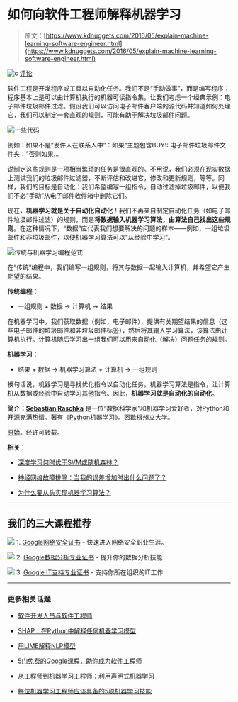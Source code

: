 # 如何向软件工程师解释机器学习

> 原文：[https://www.kdnuggets.com/2016/05/explain-machine-learning-software-engineer.html](https://www.kdnuggets.com/2016/05/explain-machine-learning-software-engineer.html)

![c](../Images/3d9c022da2d331bb56691a9617b91b90.png) [评论](#comments)

软件工程是开发程序或工具以自动化任务。我们不是“手动做事”，而是编写程序；程序基本上是可以由计算机执行的机器可读指令集。让我们考虑一个经典示例：电子邮件垃圾邮件过滤。假设我们可以访问电子邮件客户端的源代码并知道如何处理它，我们可以制定一套直观的规则，可能有助于解决垃圾邮件问题。

![一些代码](../Images/73e0f17b3154ea2715d59cec02a76c4e.png)

例如：如果不是“发件人在联系人中”：如果“主题包含BUY!: 电子邮件垃圾邮件文件夹：”否则如果...

说制定这些规则是一项相当繁琐的任务是很直观的。不用说，我们必须在现实数据上测试我们的垃圾邮件过滤器，不断评估和改进它，修改和更新规则，等等。同样，我们的目标是自动化：我们希望编写一组指令，自动过滤掉垃圾邮件，以便我们不必“手动”从电子邮件收件箱中删除它们。

现在，**机器学习就是关于自动化自动化**！我们不再亲自制定自动化任务（如电子邮件垃圾邮件过滤）的规则，而是**将数据输入机器学习算法，由算法自己找出这些规则**。在这种情况下，“数据”应代表我们想要解决的问题的样本——例如，一组垃圾邮件和非垃圾邮件，以便机器学习算法可以“从经验中学习”。

![传统与机器学习编程范式](../Images/0c89da15912ab19c7f2b76f0128d9f99.png)

在“传统”编程中，我们编写一组规则，将其与数据一起输入计算机，并希望它产生期望的结果。

**传统编程**：

+   一组规则 + 数据 -> 计算机 -> 结果

在机器学习中，我们获取数据（例如，电子邮件），提供有关期望结果的信息（这些电子邮件的垃圾邮件和非垃圾邮件标签），然后将其输入学习算法，该算法由计算机执行。计算机随后学习出一组我们可以用来自动化（解决）问题任务的规则。

**机器学习**：

+   结果 + 数据 -> 机器学习算法 + 计算机 -> 一组规则

换句话说，机器学习是寻找优化指令以自动化任务。机器学习算法是指令，让计算机从数据或经验中自动学习其他指令。因此，**机器学习就是自动化的自动化**。

**简介：[Sebastian Raschka](https://twitter.com/rasbt)** 是一位“数据科学家”和机器学习爱好者，对Python和开源充满热情。著有《[Python机器学习](https://www.packtpub.com/big-data-and-business-intelligence/python-machine-learning)》。密歇根州立大学。

[原始](https://github.com/rasbt/python-machine-learning-book/blob/master/faq/ml-to-a-programmer.md)。经许可转载。

**相关**：

+   [深度学习何时优于SVM或随机森林？](/2016/04/deep-learning-vs-svm-random-forest.html)

+   [神经网络故障排除：当我的误差增加时出什么问题了？](/2016/05/troubleshooting-neural-network-error-increase.html)

+   [为什么要从头实现机器学习算法？](/2016/05/implement-machine-learning-algorithms-scratch.html)

* * *

## 我们的三大课程推荐

![](../Images/0244c01ba9267c002ef39d4907e0b8fb.png) 1\. [Google网络安全证书](https://www.kdnuggets.com/google-cybersecurity) - 快速进入网络安全职业生涯。

![](../Images/e225c49c3c91745821c8c0368bf04711.png) 2\. [Google数据分析专业证书](https://www.kdnuggets.com/google-data-analytics) - 提升你的数据分析技能

![](../Images/0244c01ba9267c002ef39d4907e0b8fb.png) 3\. [Google IT支持专业证书](https://www.kdnuggets.com/google-itsupport) - 支持你所在组织的IT工作

* * *

### 更多相关话题

+   [软件开发人员与软件工程师](https://www.kdnuggets.com/2022/05/software-developer-software-engineer.html)

+   [SHAP：在Python中解释任何机器学习模型](https://www.kdnuggets.com/2022/11/shap-explain-machine-learning-model-python.html)

+   [用LIME解释NLP模型](https://www.kdnuggets.com/2022/01/explain-nlp-models-lime.html)

+   [5门免费的Google课程，助你成为软件工程师](https://www.kdnuggets.com/5-free-google-courses-to-become-a-software-engineer)

+   [从工程师到机器学习工程师：利用声明式机器学习](https://www.kdnuggets.com/2023/05/predibase-go-engineer-ml-engineer-declarative-ml.html)

+   [每位机器学习工程师应该具备的5项机器学习技能](https://www.kdnuggets.com/2023/03/5-machine-learning-skills-every-machine-learning-engineer-know-2023.html)
